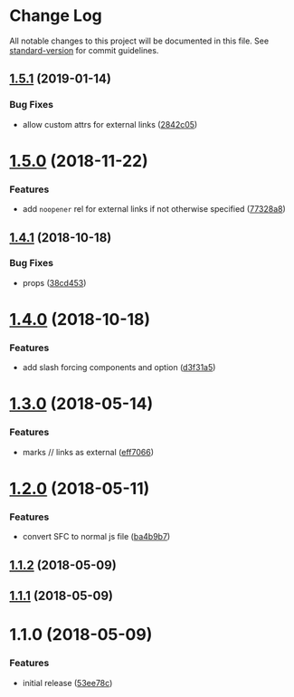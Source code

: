 # Change Log

All notable changes to this project will be documented in this file. See [standard-version](https://github.com/conventional-changelog/standard-version) for commit guidelines.

<a name="1.5.1"></a>
## [1.5.1](https://github.com/Developmint/vue-link/compare/v1.5.0...v1.5.1) (2019-01-14)


### Bug Fixes

* allow custom attrs for external links ([2842c05](https://github.com/Developmint/vue-link/commit/2842c05))



<a name="1.5.0"></a>
# [1.5.0](https://github.com/Developmint/vue-link/compare/v1.4.1...v1.5.0) (2018-11-22)


### Features

* add `noopener` rel for external links if not otherwise specified ([77328a8](https://github.com/Developmint/vue-link/commit/77328a8))



<a name="1.4.1"></a>
## [1.4.1](https://github.com/Developmint/vue-link/compare/v1.4.0...v1.4.1) (2018-10-18)


### Bug Fixes

* props ([38cd453](https://github.com/Developmint/vue-link/commit/38cd453))



<a name="1.4.0"></a>
# [1.4.0](https://github.com/Developmint/vue-link/compare/v1.3.0...v1.4.0) (2018-10-18)


### Features

* add slash forcing components and option ([d3f31a5](https://github.com/Developmint/vue-link/commit/d3f31a5))



<a name="1.3.0"></a>
# [1.3.0](https://github.com/Developmint/vue-link/compare/v1.2.0...v1.3.0) (2018-05-14)


### Features

* marks // links as external ([eff7066](https://github.com/Developmint/vue-link/commit/eff7066))



<a name="1.2.0"></a>
# [1.2.0](https://github.com/Developmint/vue-link/compare/v1.1.2...v1.2.0) (2018-05-11)


### Features

* convert SFC to normal js file ([ba4b9b7](https://github.com/Developmint/vue-link/commit/ba4b9b7))



<a name="1.1.2"></a>
## [1.1.2](https://github.com/Developmint/vue-link/compare/v1.1.1...v1.1.2) (2018-05-09)



<a name="1.1.1"></a>
## [1.1.1](https://github.com/Developmint/vue-link/compare/v1.1.0...v1.1.1) (2018-05-09)



<a name="1.1.0"></a>
# 1.1.0 (2018-05-09)


### Features

* initial release ([53ee78c](https://github.com/Developmint/vue-link/commit/53ee78c))
